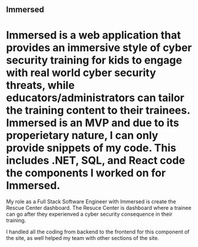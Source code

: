 ## Immersed
# Immersed is a web application that provides an immersive style of cyber security training for kids to engage with real world cyber security threats, while educators/administrators can tailor the training content to their trainees. Immersed is an MVP and due to its properietary nature,  I can only provide snippets of my code. This includes .NET, SQL, and React code the components I worked on for Immersed.

My role as a Full Stack Software Engineer with Immersed is create the Rescue Center dashboard. The Resuce Center is dashboard where a trainee can go after they experienved a cyber security consequence in their training. 

I handled all the coding from backend to the frontend for this component of the site, as well helped my team with other sections of the site. 
